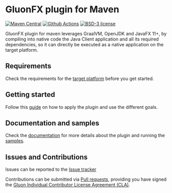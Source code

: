 # GluonFX plugin for Maven

[![Maven Central](https://img.shields.io/maven-central/v/com.gluonhq/gluonfx-maven-plugin)](https://search.maven.org/search?q=g:com.gluonhq%20AND%20a:gluonfx-maven-plugin)
[![Github Actions](https://github.com/gluonhq/gluonfx-maven-plugin/actions/workflows/build.yml/badge.svg)](https://github.com/gluonhq/gluonfx-maven-plugin/actions/workflows/build.yml)
[![BSD-3 license](https://img.shields.io/badge/license-BSD--3-%230778B9.svg)](https://opensource.org/licenses/BSD-3-Clause)

GluonFX plugin for maven leverages GraalVM, OpenJDK and JavaFX 11+, 
by compiling into native code the Java Client application and all its required dependencies, 
so it can directly be executed as a native application on the target platform.

## Requirements

Check the requirements for the [target platform](https://docs.gluonhq.com/#_platforms) before you get started.

## Getting started

Follow this [guide](https://docs.gluonhq.com/#_gluonfx_plugin_for_maven) on how to apply the plugin and use the different goals.

## Documentation and samples

Check the [documentation](https://docs.gluonhq.com/) for more details about the plugin and running the [samples](https://github.com/gluonhq/gluon-samples/).

## Issues and Contributions ##

Issues can be reported to the [Issue tracker](https://github.com/gluonhq/gluonfx-maven-plugin/issues)

Contributions can be submitted via [Pull requests](https://github.com/gluonhq/gluonfx-maven-plugin/pulls), 
providing you have signed the [Gluon Individual Contributor License Agreement (CLA)](https://cla.gluonhq.com).
